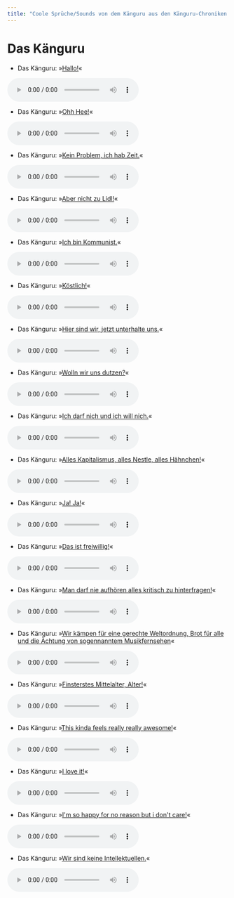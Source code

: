 ```yaml
---
title: "Coole Sprüche/Sounds von dem Känguru aus den Känguru-Chroniken."
---
```

# Das Känguru

- Das Känguru: »[Hallo!](../files/känguru-hallo.mp3)«

<audio controls><source src='../files/känguru-hallo.mp3' type='audio/mpeg'></audio>

- Das Känguru: »[Ohh Hee!](../files/känguru-ohh_hee.mp3)«

<audio controls><source src='../files/känguru-ohh_hee.mp3' type='audio/mpeg'></audio>

- Das Känguru: »[Kein Problem, ich hab Zeit.](../files/känguru-kein_problem_ich_hab_zeit.mp3)«

<audio controls><source src='../files/känguru-kein_problem_ich_hab_zeit.mp3' type='audio/mpeg'></audio>

- Das Känguru: »[Aber nicht zu Lidl!](../files/känguru-aber_nicht_zu_lidl.mp3)«

<audio controls><source src='../files/känguru-aber_nicht_zu_lidl.mp3' type='audio/mpeg'></audio>

- Das Känguru: »[Ich bin Kommunist.](../files/känguru-ich_bin_kommunist.mp3)«

<audio controls><source src='../files/känguru-ich_bin_kommunist.mp3' type='audio/mpeg'></audio>

- Das Känguru: »[Köstlich!](../files/känguru-köstlich.mp3)«

<audio controls><source src='../files/känguru-köstlich.mp3' type='audio/mpeg'></audio>

- Das Känguru: »[Hier sind wir, jetzt unterhalte uns.](../files/känguru-hier_sind_wir_jetzt_unterhalte_uns.mp3)«

<audio controls><source src='../files/känguru-hier_sind_wir_jetzt_unterhalte_uns.mp3' type='audio/mpeg'></audio>

- Das Känguru: »[Wolln wir uns dutzen?](../files/känguru-wolln_wir_uns_dutzen.mp3)«

<audio controls><source src='../files/känguru-wolln_wir_uns_dutzen.mp3' type='audio/mpeg'></audio>

- Das Känguru: »[Ich darf nich und ich will nich.](../files/känguru-ich_darf_nich_und_ich_will_nich.mp3)«

<audio controls><source src='../files/känguru-ich_darf_nich_und_ich_will_nich.mp3' type='audio/mpeg'></audio>

- Das Känguru: »[Alles Kapitalismus, alles Nestle, alles Hähnchen!](../files/känguru-alles_kapitalismus_alles_nestle_alles_hähnchen.mp3)«

<audio controls><source src='../files/känguru-alles_kapitalismus_alles_nestle_alles_hähnchen.mp3' type='audio/mpeg'></audio>

- Das Känguru: »[Ja! Ja!](../files/känguru-ja_ja.mp3)«

<audio controls><source src='../files/känguru-ja_ja.mp3' type='audio/mpeg'></audio>

- Das Känguru: »[Das ist freiwillig!](../files/känguru-das_ist_freiwillig.mp3)«

<audio controls><source src='../files/känguru-das_ist_freiwillig.mp3' type='audio/mpeg'></audio>

- Das Känguru: »[Man darf nie aufhören alles kritisch zu hinterfragen!](../files/känguru-man_darf_nie_aufhören_alles_kritisch_zu_hinterfragen.mp3)«

<audio controls><source src='../files/känguru-man_darf_nie_aufhören_alles_kritisch_zu_hinterfragen.mp3' type='audio/mpeg'></audio>

- Das Känguru: »[Wir kämpen für eine gerechte Weltordnung, Brot für alle und die Ächtung von sogennanntem Musikfernsehen](../files/känguru-wir_kämpen_für_eine_gerechte_weltordnung_brot_für_alle_und_die_ächtung_von_sogennanntem_musikfernsehen.mp3)«

<audio controls><source src='../files/känguru-wir_kämpen_für_eine_gerechte_weltordnung_brot_für_alle_und_die_ächtung_von_sogennanntem_musikfernsehen.mp3' type='audio/mpeg'></audio>

- Das Känguru: »[Finsterstes Mittelalter, Alter!](../files/känguru-finsterstes_mittelalter_alter.mp3)«

<audio controls><source src='../files/känguru-finsterstes_mittelalter_alter.mp3' type='audio/mpeg'></audio>

- Das Känguru: »[This kinda feels really really awesome!](../files/känguru-this_kinda_feels_really_really_awesome.mp3)«

<audio controls><source src='../files/känguru-this_kinda_feels_really_really_awesome.mp3' type='audio/mpeg'></audio>

- Das Känguru: »[I love it!](../files/känguru-i_love_it.mp3)«

<audio controls><source src='../files/känguru-i_love_it.mp3' type='audio/mpeg'></audio>

- Das Känguru: »[I'm so happy for no reason but i don't care!](../files/känguru-im_so_happy_for_no_reason_but_i_dont_care.mp3)«

<audio controls><source src='../files/känguru-im_so_happy_for_no_reason_but_i_dont_care.mp3' type='audio/mpeg'></audio>

- Das Känguru: »[Wir sind keine Intellektuellen.](../files/känguru-wir_sind_keine_intellektuellen.mp3)«

<audio controls><source src='../files/känguru-wir_sind_keine_intellektuellen.mp3' type='audio/mpeg'></audio>

